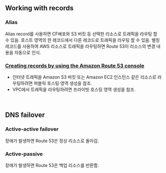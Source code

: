 ## Working with records

### Alias

Alias record를 사용하면 CF배포와 S3 버킷 등 선택한 리소스로 트래픽을 라우팅 할 수 있음. 호스트 영역의 한 레코드에서 다른 레코드로 트래픽을 라우팅 할 수 있음.
별칭 레코드를 사용하여 AWS 리소스로 트래픽을 라우팅하면 Route 53이 리소스의 변경 내용을 자동으로 인식.

### [Creating records by using the Amazon Route 53 console](https://docs.aws.amazon.com/Route53/latest/DeveloperGuide/resource-record-sets-creating.html)

- 인터넷 트래픽을 Amazon S3 버킷 또는 Amazon EC2 인스턴스 같은 리소스로 라우팅하려면 퍼블릭 호스팅 영역 생성을 참조.
- VPC에서 트래픽을 라우팅하려면 프라이빗 호스팅 영역 생성을 참조.

<br>

## DNS failover

### Active-active failover

장애가 발생하면 Route 53은 정상 리소스로 돌아감.

### Active-passive

장애가 발생하면 Route 53은 백업 리소스를 반환함.
